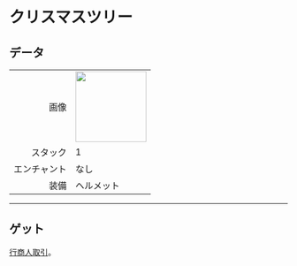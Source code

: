 # クリスマスツリー

## データ
<table>
    <tr><td align="end">画像</td><td><img src="https://i.imgur.com/Xko144w.png" width="128"/></td></tr>
    <tr><td align="end">スタック</td><td>1</td></tr>
    <tr><td align="end">エンチャント</td><td>なし</td></tr>
    <tr><td align="end">装備</td><td>ヘルメット</td></tr>
</table>

---

## ゲット
[行商人取引](../feature/enhanced_wandering_trader.md)。